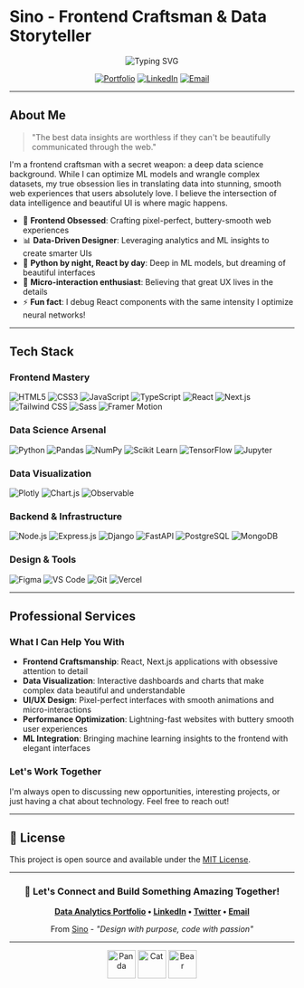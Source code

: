 # Sino - Frontend Craftsman & Data Storyteller

<div align="center">
  <img src="https://readme-typing-svg.herokuapp.com?font=Fira+Code&pause=1000&color=36BCF7&center=true&vCenter=true&width=500&lines=Frontend+Craftsman;Data+Visualization+Artist;UI%2FUX+Obsessive;Beautiful+Web+Experiences" alt="Typing SVG" />
</div>

<div align="center">
  
  [![Portfolio](https://img.shields.io/badge/Portfolio-FF5722?style=for-the-badge&logo=todoist&logoColor=white)](https://siino-z.github.io/)
  [![LinkedIn](https://img.shields.io/badge/LinkedIn-0077B5?style=for-the-badge&logo=linkedin&logoColor=white)](https://linkedin.com/in/sino-z)
  [![Email](https://img.shields.io/badge/Email-D14836?style=for-the-badge&logo=gmail&logoColor=white)](mailto:sinothaboz@gmail.com)
  
  
</div>

---

## About Me

> "The best data insights are worthless if they can't be beautifully communicated through the web."

I'm a frontend craftsman with a secret weapon: a deep data science background. While I can optimize ML models and wrangle complex datasets, my true obsession lies in translating data into stunning, smooth web experiences that users absolutely love. I believe the intersection of data intelligence and beautiful UI is where magic happens.

- 🎨 **Frontend Obsessed**: Crafting pixel-perfect, buttery-smooth web experiences
- 📊 **Data-Driven Designer**: Leveraging analytics and ML insights to create smarter UIs
- 🧠 **Python by night, React by day**: Deep in ML models, but dreaming of beautiful interfaces
- 💫 **Micro-interaction enthusiast**: Believing that great UX lives in the details
- ⚡ **Fun fact**: I debug React components with the same intensity I optimize neural networks!

---

## Tech Stack

### Frontend Mastery
![HTML5](https://img.shields.io/badge/HTML5-E34F26?style=flat-square&logo=html5&logoColor=white)
![CSS3](https://img.shields.io/badge/CSS3-1572B6?style=flat-square&logo=css3&logoColor=white)
![JavaScript](https://img.shields.io/badge/JavaScript-F7DF1E?style=flat-square&logo=javascript&logoColor=black)
![TypeScript](https://img.shields.io/badge/TypeScript-3178C6?style=flat-square&logo=typescript&logoColor=white)
![React](https://img.shields.io/badge/React-61DAFB?style=flat-square&logo=react&logoColor=black)
![Next.js](https://img.shields.io/badge/Next.js-000000?style=flat-square&logo=next.js&logoColor=white)
![Tailwind CSS](https://img.shields.io/badge/Tailwind_CSS-38B2AC?style=flat-square&logo=tailwind-css&logoColor=white)
![Sass](https://img.shields.io/badge/Sass-CC6699?style=flat-square&logo=sass&logoColor=white)
![Framer Motion](https://img.shields.io/badge/Framer_Motion-0055FF?style=flat-square&logo=framer&logoColor=white)

### Data Science Arsenal
![Python](https://img.shields.io/badge/Python-3776AB?style=flat-square&logo=python&logoColor=white)
![Pandas](https://img.shields.io/badge/Pandas-150458?style=flat-square&logo=pandas&logoColor=white)
![NumPy](https://img.shields.io/badge/NumPy-013243?style=flat-square&logo=numpy&logoColor=white)
![Scikit Learn](https://img.shields.io/badge/Scikit_Learn-F7931E?style=flat-square&logo=scikit-learn&logoColor=white)
![TensorFlow](https://img.shields.io/badge/TensorFlow-FF6F00?style=flat-square&logo=tensorflow&logoColor=white)
![Jupyter](https://img.shields.io/badge/Jupyter-F37626?style=flat-square&logo=jupyter&logoColor=white)

### Data Visualization
![Plotly](https://img.shields.io/badge/Plotly-3F4F75?style=flat-square&logo=plotly&logoColor=white)
![Chart.js](https://img.shields.io/badge/Chart.js-FF6384?style=flat-square&logo=chart.js&logoColor=white)
![Observable](https://img.shields.io/badge/Observable-1F1F1F?style=flat-square&logo=observable&logoColor=white)

### Backend & Infrastructure
![Node.js](https://img.shields.io/badge/Node.js-339933?style=flat-square&logo=node.js&logoColor=white)
![Express.js](https://img.shields.io/badge/Express.js-000000?style=flat-square&logo=express&logoColor=white)
![Django](https://img.shields.io/badge/Django-092E20?style=flat-square&logo=django&logoColor=white)
![FastAPI](https://img.shields.io/badge/FastAPI-009688?style=flat-square&logo=fastapi&logoColor=white)
![PostgreSQL](https://img.shields.io/badge/PostgreSQL-336791?style=flat-square&logo=postgresql&logoColor=white)
![MongoDB](https://img.shields.io/badge/MongoDB-47A248?style=flat-square&logo=mongodb&logoColor=white)

### Design & Tools
![Figma](https://img.shields.io/badge/Figma-F24E1E?style=flat-square&logo=figma&logoColor=white)
![VS Code](https://img.shields.io/badge/VS_Code-007ACC?style=flat-square&logo=visual-studio-code&logoColor=white)
![Git](https://img.shields.io/badge/Git-F05032?style=flat-square&logo=git&logoColor=white)
![Vercel](https://img.shields.io/badge/Vercel-000000?style=flat-square&logo=vercel&logoColor=white)

---


## Professional Services

### What I Can Help You With

- **Frontend Craftsmanship**: React, Next.js applications with obsessive attention to detail
- **Data Visualization**: Interactive dashboards and charts that make complex data beautiful and understandable
- **UI/UX Design**: Pixel-perfect interfaces with smooth animations and micro-interactions
- **Performance Optimization**: Lightning-fast websites with buttery smooth user experiences
- **ML Integration**: Bringing machine learning insights to the frontend with elegant interfaces

### Let's Work Together

I'm always open to discussing new opportunities, interesting projects, or just having a chat about technology. Feel free to reach out!

---

## 📜 License

This project is open source and available under the [MIT License](LICENSE).

---

<div align="center">

### 🤝 Let's Connect and Build Something Amazing Together!

**[Data Analytics Portfolio](https://siino-z.github.io/) • [LinkedIn](https://linkedin.com/in/sino-z) • [Twitter](https://twitter.com/your-handle) • [Email](mailto:sinothaboz@gmail.com)**

From [Sino](https://github.com/siino-z) - *"Design with purpose, code with passion"*

</div>

---

<div align="center">
  <img src="https://raw.githubusercontent.com/Tarikul-Islam-Anik/Animated-Fluent-Emojis/master/Emojis/Animals/Panda.png" alt="Panda" width="50" height="50" />
  <img src="https://raw.githubusercontent.com/Tarikul-Islam-Anik/Animated-Fluent-Emojis/master/Emojis/Animals/Cat.png" alt="Cat" width="50" height="50" />
  <img src="https://raw.githubusercontent.com/Tarikul-Islam-Anik/Animated-Fluent-Emojis/master/Emojis/Animals/Bear.png" alt="Bear" width="50" height="50" />
</div>
